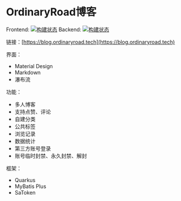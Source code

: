 # OrdinaryRoad博客

Frontend: [![构建状态](https://ordinaryroad.coding.net/badges/ordinaryroad/job/1483779/build.svg)](https://ordinaryroad.coding.net/p/ordinaryroad/ci/job)
Backend: [![构建状态](https://ordinaryroad.coding.net/badges/ordinaryroad/job/1495289/build.svg "Backend")](https://ordinaryroad.coding.net/p/ordinaryroad/ci/job)

链接：[https://blog.ordinaryroad.tech](https://blog.ordinaryroad.tech)

界面：

- Material Design
- Markdown
- 瀑布流

功能：

- 多人博客
- 支持点赞、评论
- 自建分类
- 公共标签
- 浏览记录
- 数据统计
- 第三方账号登录
- 账号临时封禁、永久封禁、解封

框架：

- Quarkus
- MyBatis Plus
- SaToken
